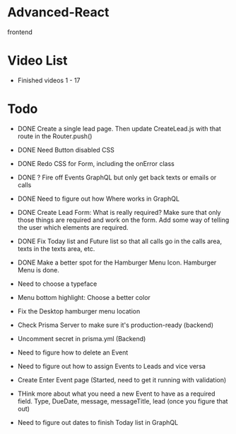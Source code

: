 # Advanced-React

frontend

# Video List

-   Finished videos 1 - 17

# Todo

-   DONE Create a single lead page. Then update CreateLead.js with that route in the Router.push()
-   DONE Need Button disabled CSS
-   DONE Redo CSS for Form, including the onError class
-   DONE ? Fire off Events GraphQL but only get back texts or emails or calls
-   DONE Need to figure out how Where works in GraphQL
-   DONE Create Lead Form: What is really required? Make sure that only those things are required and work on the form. Add some way of telling the user which elements are required.
-   DONE Fix Today list and Future list so that all calls go in the calls area, texts in the texts area, etc.
-   DONE Make a better spot for the Hamburger Menu Icon. Hamburger Menu is done.

-   Need to choose a typeface
-   Menu bottom highlight: Choose a better color
-   Fix the Desktop hamburger menu location
-   Check Prisma Server to make sure it's production-ready (backend)
-   Uncomment secret in prisma.yml (Backend)
-   Need to figure how to delete an Event
-   Need to figure out how to assign Events to Leads and vice versa
-   Create Enter Event page (Started, need to get it running with validation)
-   THink more about what you need a new Event to have as a required field. Type, DueDate, message, messageTitle, lead (once you figure that out)
-   Need to figure out dates to finish Today list in GraphQL
